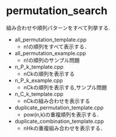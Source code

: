 # permutation_search
組み合わせや順列パターンをすべて列挙する.

- all_permutation_template.cpp
    - n!の順列をすべて表示する．
- all_permutation_example.cpp
    - n!の順列のサンプル問題
- n_P_k_template.cpp
    - nCkの順列を表示する
- n_P_k_example.cpp
    - nCkの順列を表示する,サンプル問題
- n_C_k_template.cpp
    - nCkの組み合わせを表示する
- duplicate_permutation_template.cpp
    - pow(n,k)の重複順列を表示する．
- duplicate_combination_template.cpp
    - nHkの重複組み合わせを表示する．